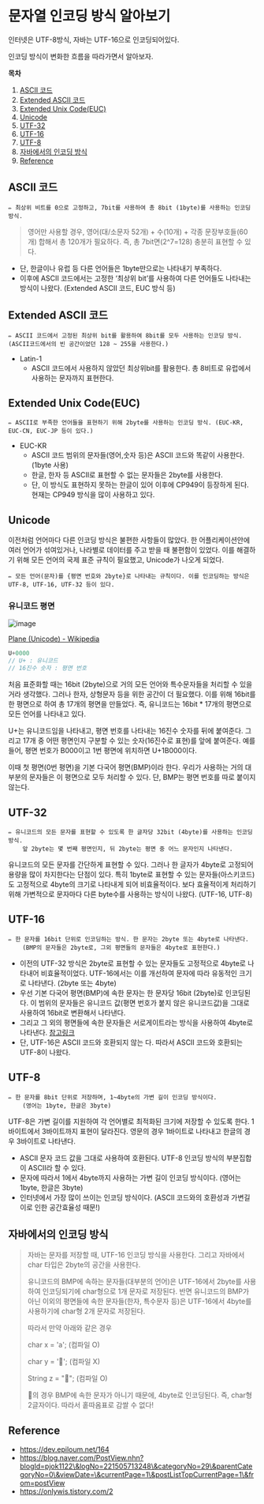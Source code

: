 # 문자열 인코딩 방식 알아보기

인터넷은 UTF-8방식, 자바는 UTF-16으로 인코딩되어있다.

인코딩 방식이 변화한 흐름을 따라가면서 알아보자.

**목차**

1. [ASCII 코드](encoding.md#ascii-코드)
2. [Extended ASCII 코드](encoding.md#extended-ascii-코드)
3. [Extended Unix Code(EUC)](encoding.md#extended-unix-codeeuc)
4. [Unicode](encoding.md#unicode)
5. [UTF-32](encoding.md#utf-32)
6. [UTF-16](encoding.md#utf-16)
7. [UTF-8](encoding.md#utf-8)
8. [자바에서의 인코딩 방식](encoding.md#자바에서의-인코딩-방식)
9. [Reference](encoding.md#Reference)

## ASCII 코드

```
✏️ 최상위 비트를 0으로 고정하고, 7bit를 사용하여 총 8bit (1byte)를 사용하는 인코딩 방식.
```

> 영어만 사용할 경우, 영어(대/소문자 52개) + 수(10개) + 각종 문장부호들(60개) 합해서 총 120개가 필요하다. 즉, 총 7bit면(2^7=128) 충분히 표현할 수 있다.

* 단, 한글이나 유럽 등 다른 언어들은 1byte만으로는 나타내기 부족하다.
* 이후에 ASCII 코드에서는 고정한 ‘최상위 bit’를 사용하여 다른 언어들도 나타내는 방식이 나왔다. (Extended ASCII 코드, EUC 방식 등)

## Extended ASCII 코드

```
✏️ ASCII 코드에서 고정된 최상위 bit를 활용하여 8bit를 모두 사용하는 인코딩 방식. (ASCII코드에서의 빈 공간이었던 128 ~ 255을 사용한다.)
```

* Latin-1
  * ASCII 코드에서 사용하지 않았던 최상위bit를 활용한다. 총 8비트로 유럽에서 사용하는 문자까지 표현한다.

## Extended Unix Code(EUC)

```
✏️ ASCII로 부족한 언어들을 표현하기 위해 2byte를 사용하는 인코딩 방식. (EUC-KR, EUC-CN, EUC-JP 등이 있다.)
```

* EUC-KR
  * ASCII 코드 범위의 문자들(영어,숫자 등)은 ASCII 코드와 똑같이 사용한다. (1byte 사용)
  * 한글, 한자 등 ASCII로 표현할 수 없는 문자들은 2byte를 사용한다.
  * 단, 이 방식도 표현하지 못하는 한글이 있어 이후에 CP949이 등장하게 된다. 현재는 CP949 방식을 많이 사용하고 있다.

## Unicode

이전처럼 언어마다 다른 인코딩 방식은 불편한 사항들이 많았다. 한 어플리케이션안에 여러 언어가 섞여있거나, 나라별로 데이터를 주고 받을 때 불편함이 있었다. 이를 해결하기 위해 모든 언어의 국제 표준 규칙이 필요했고, Unicode가 나오게 되었다.

```
✏️ 모든 언어(문자)를 {평면 번호와 2byte}로 나타내는 규칙이다. 이를 인코딩하는 방식은 UTF-8, UTF-16, UTF-32 등이 있다.
```

### 유니코드 평면

![image](https://user-images.githubusercontent.com/77563814/184873918-2f972a2e-7a50-412e-a214-f0c9700a9401.png)

[Plane (Unicode) - Wikipedia](https://en.wikipedia.org/wiki/Plane\_\(Unicode\))

```java
U+0000
// U+ : 유니코드
// 16진수 숫자 : 평면 번호
```

처음 표준화할 때는 16bit (2byte)으로 거의 모든 언어와 특수문자들을 처리할 수 있을거라 생각했다. 그러나 한자, 상형문자 등을 위한 공간이 더 필요했다. 이를 위해 16bit를 한 평면으로 하여 총 17개의 평면을 만들었다. 즉, 유니코드는 16bit \* 17개의 평면으로 모든 언어를 나타내고 있다.

U+는 유니코드임을 나타내고, 평면 번호를 나타내는 16진수 숫자를 뒤에 붙여준다. 그리고 17개 중 어떤 평면인지 구분할 수 있는 숫자(16진수로 표현)를 앞에 붙여준다. 예를 들어, 평면 번호가 B000이고 1번 평면에 위치하면 U+1B000이다.

이때 첫 평면(0번 평면)을 기본 다국어 평면(BMP)이라 한다. 우리가 사용하는 거의 대부분의 문자들은 이 평면으로 모두 처리할 수 있다. 단, BMP는 평면 번호를 따로 붙이지 않는다.

## UTF-32

```
✏️ 유니코드의 모든 문자를 표현할 수 있도록 한 글자당 32bit (4byte)를 사용하는 인코딩 방식. 
    앞 2byte는 몇 번째 평면인지, 뒤 2byte는 평면 중 어느 문자인지 나타낸다.
```

유니코드의 모든 문자를 간단하게 표현할 수 있다. 그러나 한 글자가 4byte로 고정되어 용량을 많이 차지한다는 단점이 있다. 특히 1byte로 표현할 수 있는 문자들(아스키코드)도 고정적으로 4byte의 크기로 나타내게 되어 비효율적이다. 보다 효율적이게 처리하기 위해 가변적으로 문자마다 다른 byte수를 사용하는 방식이 나왔다. (UTF-16, UTF-8)

## UTF-16

```
✏️ 한 문자를 16bit 단위로 인코딩하는 방식. 한 문자는 2byte 또는 4byte로 나타낸다. 
    (BMP의 문자들은 2byte로, 그외 평면들의 문자들은 4byte로 표현한다.)
```

* 이전의 UTF-32 방식은 2byte로 표현할 수 있는 문자들도 고정적으로 4byte로 나타내어 비효율적이었다. UTF-16에서는 이를 개선하여 문자에 따라 유동적인 크기로 나타낸다. (2byte 또는 4byte)
* 우선 기본 다국어 평면(BMP)에 속한 문자는 한 문자당 16bit (2byte)로 인코딩된다. 이 범위의 문자들은 유니코드 값(평면 번호가 붙지 않은 유니코드값)을 그대로 사용하여 16bit로 변환해서 나타낸다.
* 그리고 그 외의 평면들에 속한 문자들은 서로게이트라는 방식을 사용하여 4byte로 나타낸다. [참고링크](https://dev.epiloum.net/595)
* 단, UTF-16은 ASCII 코드와 호환되지 않는 다. 따라서 ASCII 코드와 호환되는 UTF-8이 나왔다.

## UTF-8

```
✏️ 한 문자를 8bit 단위로 저장하며, 1~4byte의 가변 길이 인코딩 방식이다. 
    (영어는 1byte, 한글은 3byte)
```

UTF-8은 가변 길이를 지원하여 각 언어별로 최적화된 크기에 저장할 수 있도록 한다. 1바이트에서 3바이트까지 표현이 달라진다. 영문의 경우 1바이트로 나타내고 한글의 경우 3바이트로 나타낸다.

* ASCII 문자 코드 값을 그대로 사용하여 호환된다. UTF-8 인코딩 방식의 부분집합이 ASCII라 할 수 있다.
* 문자에 따라서 1에서 4byte까지 사용하는 가변 길이 인코딩 방식이다. (영어는 1byte, 한글은 3byte)
* 인터넷에서 가장 많이 쓰이는 인코딩 방식이다. (ASCII 코드와의 호환성과 가변길이로 인한 공간효율성 때문!)

## 자바에서의 인코딩 방식

> 자바는 문자를 저장할 때, UTF-16 인코딩 방식을 사용한다. 그리고 자바에서 char 타입은 2byte의 공간을 사용한다.
>
> 유니코드의 BMP에 속하는 문자들(대부분의 언어)은 UTF-16에서 2byte를 사용하여 인코딩되기에 char형으로 1개 문자로 저장된다. 반면 유니코드의 BMP가 아닌 이외의 평면들에 속한 문자들(한자, 특수문자 등)은 UTF-16에서 4byte를 사용하기에 char형 2개 문자로 저장된다.
>
> 따라서 만약 아래와 같은 경우
>
> char x = 'a'; (컴파일 O)
>
> char y = '🧸'; (컴파일 X)
>
> String z = "🧸"; (컴파일 O)
>
> 🧸의 경우 BMP에 속한 문자가 아니기 때문에, 4byte로 인코딩된다. 즉, char형 2글자이다. 따라서 홑따옴표로 감쌀 수 없다!

## Reference

* https://dev.epiloum.net/164
* https://blog.naver.com/PostView.nhn?blogId=pjok1122\&logNo=221505713248\&categoryNo=29\&parentCategoryNo=0\&viewDate=\&currentPage=1\&postListTopCurrentPage=1\&from=postView
* https://onlywis.tistory.com/2
